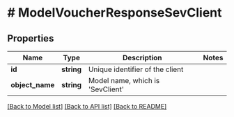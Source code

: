 # # ModelVoucherResponseSevClient

## Properties

Name | Type | Description | Notes
------------ | ------------- | ------------- | -------------
**id** | **string** | Unique identifier of the client |
**object_name** | **string** | Model name, which is &#39;SevClient&#39; |

[[Back to Model list]](../../README.md#models) [[Back to API list]](../../README.md#endpoints) [[Back to README]](../../README.md)
